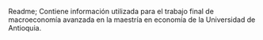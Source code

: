 Readme;
Contiene información utilizada para el trabajo final de macroeconomía avanzada en la maestría en economía de la Universidad de Antioquia. 
